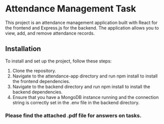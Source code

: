 # Attendance Management Task

This project is an attendance management application built with React for the frontend and Express.js for the backend. The application allows you to view, add, and remove attendance records.

## Installation

To install and set up the project, follow these steps:

1. Clone the repository.
2. Navigate to the attendance-app directory and run npm install to install the frontend dependencies.
3. Navigate to the backend directory and run npm install to install the backend dependencies.
4. Ensure that you have a MongoDB instance running and the connection string is correctly set in the .env file in the backend directory.

### Please find the attached .pdf file for answers on tasks.

